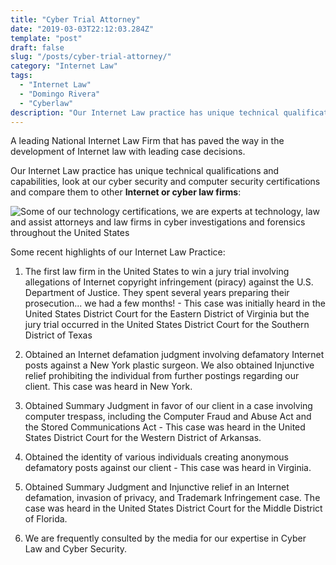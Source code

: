 ```yaml
---
title: "Cyber Trial Attorney"
date: "2019-03-03T22:12:03.284Z"
template: "post"
draft: false
slug: "/posts/cyber-trial-attorney/"
category: "Internet Law"
tags:
  - "Internet Law"
  - "Domingo Rivera"
  - "Cyberlaw"
description: "Our Internet Law practice has unique technical qualifications and capabilities, look at our cyber security and computer security certifications and compare them to other Internet or cyber law firms. We Obtained Summary Judgment in favor of our client in a case involving computer trespass, including the Computer Fraud and Abuse Act and the Stored Communications Act - This case was heard in the United States District Court for the Western District of Arkansas."
---
```


A leading National Internet Law Firm that has paved the way in the development of Internet law with leading case decisions.

Our Internet Law practice has unique technical qualifications and capabilities, look at our cyber security and computer security certifications and compare them to other **Internet or cyber law firms**:

![Some of our technology certifications, we are experts at technology, law and assist attorneys and law firms in cyber investigations and forensics throughout the United States](/media/RiveraCerts.jpg)

Some recent highlights of our Internet Law Practice:

1. The first law firm in the United States to win a jury trial involving allegations of Internet copyright infringement (piracy) against the U.S. Department of Justice.  They spent several years preparing their prosecution... we had a few months! - This case was initially heard in the United States District Court for the Eastern District of Virginia but the jury trial occurred in the United States District Court for the Southern District of Texas

2. Obtained an Internet defamation judgment involving defamatory Internet posts against a New York plastic surgeon.  We also obtained Injunctive relief prohibiting the individual from further postings regarding our client.  This case was heard in New York.

3. Obtained Summary Judgment in favor of our client in a case involving computer trespass, including the Computer Fraud and Abuse Act and the Stored Communications Act - This case was heard in the United States District Court for the Western District of Arkansas.
	
4. Obtained the identity of various individuals creating anonymous defamatory posts against our client - This case was heard in Virginia.

5. Obtained Summary Judgment and Injunctive relief in an Internet defamation, invasion of privacy, and Trademark Infringement case.  The case was heard in the United States District Court for the Middle District of Florida.
	
6. We are frequently consulted by the media for our expertise in Cyber Law and Cyber Security.
